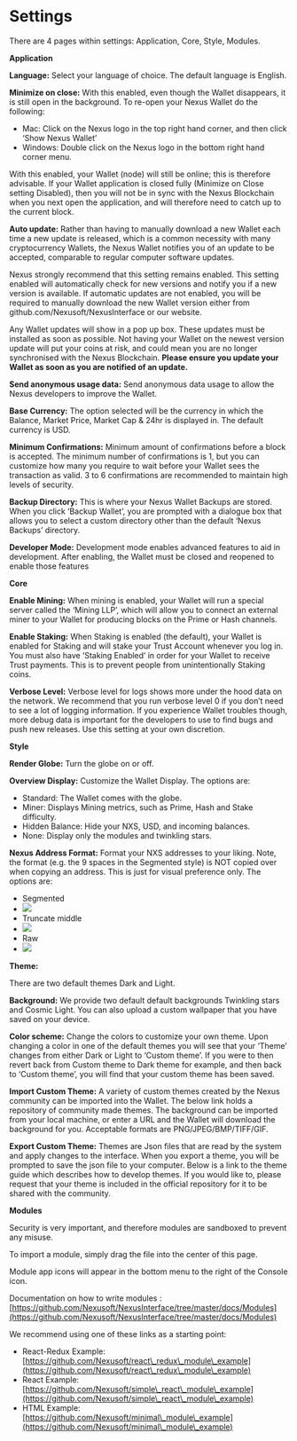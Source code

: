# Settings

There are 4 pages within settings: Application, Core, Style, Modules.

**Application**

**Language:** Select your language of choice. The default language is English.

**Minimize on close:** With this enabled, even though the Wallet disappears, it is still open in the background. To re-open your Nexus Wallet do the following:

* Mac: Click on the Nexus logo in the top right hand corner, and then click ‘Show Nexus Wallet’
* Windows: Double click on the Nexus logo in the bottom right hand corner menu.

With this enabled, your Wallet (node) will still be online; this is therefore advisable. If your Wallet application is closed fully (Minimize on Close setting Disabled), then you will not be in sync with the Nexus Blockchain when you next open the application, and will therefore need to catch up to the current block.

**Auto update:** Rather than having to manually download a new Wallet each time a new update is released, which is a common necessity with many cryptocurrency Wallets, the Nexus Wallet notifies you of an update to be accepted, comparable to regular computer software updates.

Nexus strongly recommend that this setting remains enabled. This setting enabled will automatically check for new versions and notify you if a new version is available. If automatic updates are not enabled, you will be required to manually download the new Wallet version either from github.com/Nexusoft/NexusInterface or our website.

Any Wallet updates will show in a pop up box. These updates must be installed as soon as possible. Not having your Wallet on the newest version update will put your coins at risk, and could mean you are no longer synchronised with the Nexus Blockchain. **Please ensure you update your Wallet as soon as you are notified of an update.**

**Send anonymous usage data:** Send anonymous data usage to allow the Nexus developers to improve the Wallet.

**Base Currency:** The option selected will be the currency in which the Balance, Market Price, Market Cap & 24hr is displayed in. The default currency is USD.

**Minimum Confirmations:** Minimum amount of confirmations before a block is accepted. The minimum number of confirmations is 1, but you can customize how many you require to wait before your Wallet sees the transaction as valid. 3 to 6 confirmations are recommended to maintain high levels of security.

**Backup Directory:** This is where your Nexus Wallet Backups are stored. When you click ‘Backup Wallet’, you are prompted with a dialogue box that allows you to select a custom directory other than the default ‘Nexus Backups’ directory.

**Developer Mode:** Development mode enables advanced features to aid in development. After enabling, the Wallet must be closed and reopened to enable those features

**Core**

**Enable Mining:** When mining is enabled, your Wallet will run a special server called the ‘Mining LLP’, which will allow you to connect an external miner to your Wallet for producing blocks on the Prime or Hash channels.

**Enable Staking:** When Staking is enabled (the default), your Wallet is enabled for Staking and will stake your Trust Account whenever you log in. You must also have ‘Staking Enabled’ in order for your Wallet to receive Trust payments. This is to prevent people from unintentionally Staking coins.

**Verbose Level:** Verbose level for logs shows more under the hood data on the network. We recommend that you run verbose level 0 if you don’t need to see a lot of logging information. If you experience Wallet troubles though, more debug data is important for the developers to use to find bugs and push new releases. Use this setting at your own discretion.

**Style**

**Render Globe:** Turn the globe on or off.

**Overview Display:** Customize the Wallet Display. The options are:

* Standard: The Wallet comes with the globe.
* Miner: Displays Mining metrics, such as Prime, Hash and Stake difficulty.
* Hidden Balance: Hide your NXS, USD, and incoming balances.
* None: Display only the modules and twinkling stars.

**Nexus Address Format:** Format your NXS addresses to your liking. Note, the format (e.g. the 9 spaces in the Segmented style) is NOT copied over when copying an address. This is just for visual preference only. The options are:

* Segmented
* ![](https://nexus.io/ResourceHub/images/guide/settings1.png)
* Truncate middle
* ![](https://nexus.io/ResourceHub/images/guide/settings2.png)
* Raw
* ![](https://nexus.io/ResourceHub/images/guide/settings3.png)

**Theme:**

There are two default themes Dark and Light.

**Background:** We provide two default default backgrounds Twinkling stars and Cosmic Light. You can also upload a custom wallpaper that you have saved on your device.

**Color scheme:** Change the colors to customize your own theme. Upon changing a color in one of the default themes you will see that your ‘Theme’ changes from either Dark or Light to ‘Custom theme’. If you were to then revert back from Custom theme to Dark theme for example, and then back to ‘Custom theme’, you will find that your custom theme has been saved.

**Import Custom Theme:** A variety of custom themes created by the Nexus community can be imported into the Wallet. The below link holds a repository of community made themes. The background can be imported from your local machine, or enter a URL and the Wallet will download the background for you. Acceptable formats are PNG/JPEG/BMP/TIFF/GIF.

**Export Custom Theme:** Themes are Json files that are read by the system and apply changes to the interface. When you export a theme, you will be prompted to save the json file to your computer. Below is a link to the theme guide which describes how to develop themes. If you would like to, please request that your theme is included in the official repository for it to be shared with the community.

**Modules**

Security is very important, and therefore modules are sandboxed to prevent any misuse.

To import a module, simply drag the file into the center of this page.

Module app icons will appear in the bottom menu to the right of the Console icon.

Documentation on how to write modules : [https://github.com/Nexusoft/NexusInterface/tree/master/docs/Modules](https://github.com/Nexusoft/NexusInterface/tree/master/docs/Modules)

We recommend using one of these links as a starting point:

* React-Redux Example: [https://github.com/Nexusoft/react\_redux\_module\_example](https://github.com/Nexusoft/react\_redux\_module\_example)
* React Example: [https://github.com/Nexusoft/simple\_react\_module\_example](https://github.com/Nexusoft/simple\_react\_module\_example)
* HTML Example: [https://github.com/Nexusoft/minimal\_module\_example](https://github.com/Nexusoft/minimal\_module\_example)
